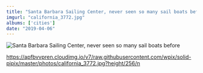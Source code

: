 ```yaml
---
title: "Santa Barbara Sailing Center, never seen so many sail boats before"
imgurl: "california_3772.jpg"
albums: ['cities']
date: "2019-04-06"
---
```

![Santa Barbara Sailing Center, never seen so many sail boats before](https://apfbvvpren.cloudimg.io/width/cdn/n/n/https://raw.githubusercontent.com/wpix/solid-pipix/master/photos/california_3772.jpg")

https://apfbvvpren.cloudimg.io/v7/raw.githubusercontent.com/wpix/solid-pipix/master/photos/california_3772.jpg?height/256/n